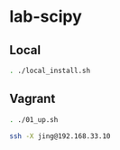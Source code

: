 # lab-scipy

## Local 
```bash
. ./local_install.sh
````

## Vagrant
```bash
. ./01_up.sh

ssh -X jing@192.168.33.10

````

